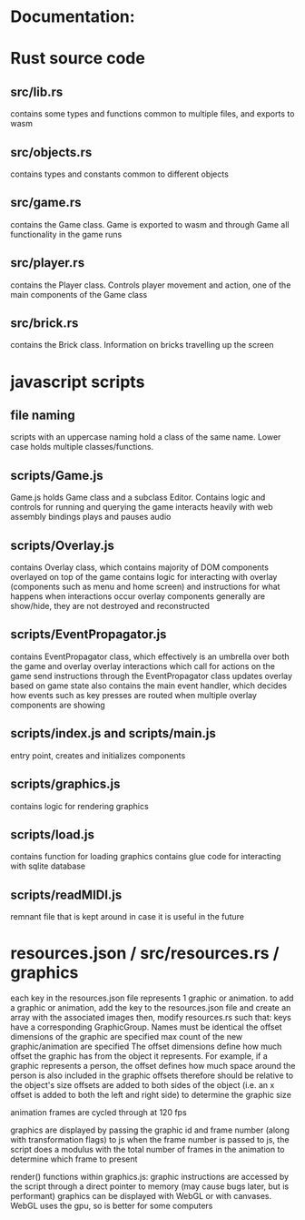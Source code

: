 # Documentation:

# Rust source code

## src/lib.rs
contains some types and functions common to multiple files, and exports to wasm

## src/objects.rs
contains types and constants common to different objects

## src/game.rs
contains the Game class. Game is exported to wasm and through Game all functionality in the game runs

## src/player.rs
contains the Player class. Controls player movement and action, one of the main components of the Game class

## src/brick.rs
contains the Brick class. Information on bricks travelling up the screen

# javascript scripts

## file naming

scripts with an uppercase naming hold a class of the same name. Lower case holds multiple classes/functions. 

## scripts/Game.js

Game.js holds Game class and a subclass Editor. 
Contains logic and controls for running and querying the game
interacts heavily with web assembly bindings
plays and pauses audio

## scripts/Overlay.js

contains Overlay class, which contains majority of DOM components overlayed on top of the game
contains logic for interacting with overlay (components such as menu and home screen) and instructions for what happens when interactions occur
overlay components generally are show/hide, they are not destroyed and reconstructed

## scripts/EventPropagator.js

contains EventPropagator class, which effectively is an umbrella over both the game and overlay
overlay interactions which call for actions on the game send instructions through the EventPropagator class
updates overlay based on game state
also contains the main event handler, which decides how events such as key presses are routed when multiple overlay components are showing

## scripts/index.js and scripts/main.js

entry point, creates and initializes components

## scripts/graphics.js

contains logic for rendering graphics

## scripts/load.js

contains function for loading graphics
contains glue code for interacting with sqlite database

## scripts/readMIDI.js

remnant file that is kept around in case it is useful in the future

# resources.json / src/resources.rs / graphics

each key in the resources.json file represents 1 graphic or animation. 
to add a graphic or animation, add the key to the resources.json file and create an array with the associated images
then, modify resources.rs such that: 
	keys have a corresponding GraphicGroup. Names must be identical
	the offset dimensions of the graphic are specified
	max count of the new graphic/animation are specified
The offset dimensions define how much offset the graphic has from the object it represents. 
	For example, if a graphic represents a person, the offset defines how much space around the person is also included in the graphic
	offsets therefore should be relative to the object's size
	offsets are added to both sides of the object (i.e. an x offset is added to both the left and right side) to determine the graphic size

animation frames are cycled through at 120 fps

graphics are displayed by passing the graphic id and frame number (along with transformation flags) to js
when the frame number is passed to js, the script does a modulus with the 
	total number of frames in the animation to determine which frame to present

render() functions within graphics.js:
graphic instructions are accessed by the script through a direct pointer to memory (may cause bugs later, but is performant)
graphics can be displayed with WebGL or with canvases. WebGL uses the gpu, so is better for some computers
